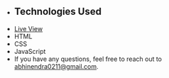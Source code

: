 - ## Technologies Used
- [Live View](https://abbinendra.github.io/Tic-tac-Toe-/)
- HTML
- CSS
- JavaScript
- If you have any questions, feel free to reach out to [abhinendra0211@gmail.com](mailto:abhinendra0211@gmail.com).
